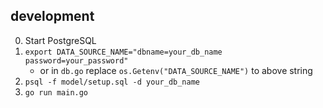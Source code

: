 ## development

0. Start PostgreSQL
1. `export DATA_SOURCE_NAME="dbname=your_db_name password=your_password"`
    + or in `db.go` replace `os.Getenv("DATA_SOURCE_NAME")` to above string 
2. `psql -f model/setup.sql -d your_db_name`
3. `go run main.go`
